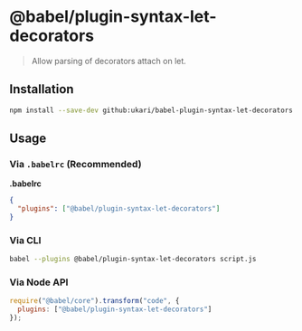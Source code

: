 # @babel/plugin-syntax-let-decorators

> Allow parsing of decorators attach on let.

## Installation

```sh
npm install --save-dev github:ukari/babel-plugin-syntax-let-decorators
```

## Usage

### Via `.babelrc` (Recommended)

**.babelrc**

```json
{
  "plugins": ["@babel/plugin-syntax-let-decorators"]
}
```

### Via CLI

```sh
babel --plugins @babel/plugin-syntax-let-decorators script.js
```

### Via Node API

```javascript
require("@babel/core").transform("code", {
  plugins: ["@babel/plugin-syntax-let-decorators"]
});
```

